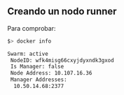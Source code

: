 ## Creando un nodo runner


Para comprobar:

```bash
$> docker info

Swarm: active
 NodeID: wfk4misg66cxyjdyxndk3gxod
 Is Manager: false
 Node Address: 10.107.16.36
 Manager Addresses:
  10.50.14.68:2377
```